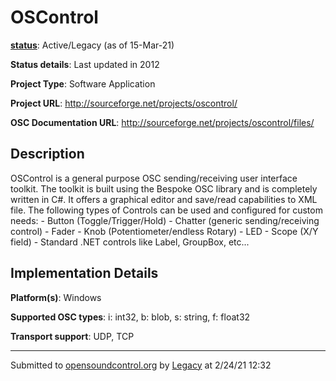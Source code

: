 # OSControl

**[status](../implementation-status.html)**: Active/Legacy (as of 15-Mar-21)

**Status details**: 
Last updated in 2012

**Project Type**: Software Application

**Project URL**: <http://sourceforge.net/projects/oscontrol/>

**OSC Documentation URL**: <http://sourceforge.net/projects/oscontrol/files/>

## Description

OSControl is a general purpose OSC sending/receiving user interface toolkit. The toolkit is built using the Bespoke OSC library and is completely written in C#. It offers a graphical editor and save/read capabilities to XML file. The following types of Controls can be used and configured for custom needs: - Button (Toggle/Trigger/Hold) - Chatter (generic sending/receiving control) - Fader - Knob (Potentiometer/endless Rotary) - LED - Scope (X/Y field) - Standard .NET controls like Label, GroupBox, etc...

## Implementation Details

**Platform(s)**: Windows

**Supported OSC types**: i: int32, b: blob, s: string, f: float32

**Transport support**: UDP, TCP

---
Submitted to [opensoundcontrol.org](https://opensoundcontrol.org) by [Legacy](legacy-site.html) at 2/24/21 12:32
